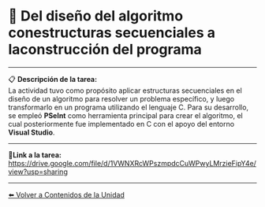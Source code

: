 # 🚀 Del diseño del algoritmo conestructuras secuenciales a laconstrucción del programa 

---

📋 **Descripción de la tarea:**  
La actividad tuvo como propósito aplicar estructuras secuenciales en el diseño de un algoritmo para resolver un problema específico, y luego transformarlo en un programa utilizando el lenguaje C. Para su desarrollo, se empleó **PSeInt** como herramienta principal para crear el algoritmo, el cual posteriormente fue implementado en C con el apoyo del entorno **Visual Studio**.

---


📝**Link a la tarea:**
https://drive.google.com/file/d/1VWNXRcWPszmpdcCuWPwyLMrzieFipY4e/view?usp=sharing

---
[⬅️ Volver a Contenidos de la Unidad](../../Introduccion/Contenidos.md)

